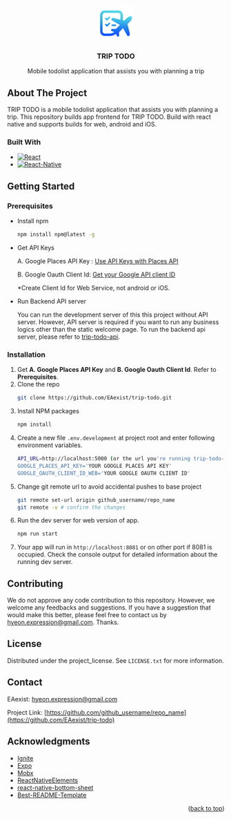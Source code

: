 <!-- Improved compatibility of back to top link: See: https://github.com/othneildrew/Best-README-Template/pull/73 -->
<a id="readme-top"></a>
<!--
*** Thanks for checking out the Best-README-Template. If you have a suggestion
*** that would make this better, please fork the repo and create a pull request
*** or simply open an issue with the tag "enhancement".
*** Don't forget to give the project a star!
*** Thanks again! Now go create something AMAZING! :D
-->



<!-- PROJECT SHIELDS -->
<!--
*** I'm using markdown "reference style" links for readability.
*** Reference links are enclosed in brackets [ ] instead of parentheses ( ).
*** See the bottom of this document for the declaration of the reference variables
*** for contributors-url, forks-url, etc. This is an optional, concise syntax you may use.
*** https://www.markdownguide.org/basic-syntax/#reference-style-links
-->


<!-- PROJECT LOGO -->
<br />
<div align="center">
  <a href="https://github.com/EAexist/trip-todo">
    <img src="assets/images/app/logo.png" alt="Logo" width="80" height="80">
  </a>

<h3 align="center">TRIP TODO</h3>

  <p align="center">
    Mobile todolist application that assists you with planning a trip 
  </p>
</div>



<!-- TABLE OF CONTENTS -->



<!-- ABOUT THE PROJECT -->
## About The Project

  TRIP TODO is a mobile todolist application that assists you with planning a trip. This repository builds app frontend for TRIP TODO. Build with react native and supports builds for web, android and iOS.
  


### Built With

* [![React][React.js]][React-url]
* [![React-Native][React-Native]][React-Native-url]
  


<!-- GETTING STARTED -->
## Getting Started

### Prerequisites

* Install npm
  ```sh
  npm install npm@latest -g
  ```
  
* Get API Keys
  
  A.  Google Places API Key : [Use API Keys with Places API](https://developers.google.com/maps/documentation/places/web-service/get-api-key?hl=ko)

  
  B.  Google Oauth Client Id: [Get your Google API client ID](https://developers.google.com/identity/oauth2/web/guides/get-google-api-clientid)

    *Create Client Id for Web Service, not android or iOS.

  
* Run Backend API server

  
  You can run the development server of this this project without API server. However, API server is required if you want to run any business logics other than the static welcome page. To run the backend api server, please refer to [trip-todo-api](https://github.com/EAexist/trip-todo-api).
  



### Installation

1. Get **A. Google Places API Key** and **B. Google Oauth Client Id**. Refer to **Prerequisites**.
2. Clone the repo
   ```sh
   git clone https://github.com/EAexist/trip-todo.git
   ```
4. Install NPM packages
   ```sh
   npm install
   ```
5. Create a new file `.env.development` at project root and enter following environment variables.
   ```sh
   API_URL=http://localhost:5000 (or the url you're running trip-todo-api server)
   GOOGLE_PLACES_API_KEY='YOUR GOOGLE PLACES API KEY'
   GOOGLE_OAUTH_CLIENT_ID_WEB='YOUR GOOGLE OAUTH CLIENT ID'
   ```
5. Change git remote url to avoid accidental pushes to base project
   ```sh
   git remote set-url origin github_username/repo_name
   git remote -v # confirm the changes
   ```
6. Run the dev server for web version of app. 
   ```sh
   npm run start
   ```
7. Your app will run in `http://localhost:8081` or on other port if 8081 is occupied. Check the console output for detailed information about the running dev server.  
   



<!-- CONTRIBUTING -->
## Contributing

We do not approve any code contribution to this repository. However, we welcome any feedbacks and suggestions. If you have a suggestion that would make this better, please feel free to contact us by hyeon.expression@gmail.com. Thanks.  




<!-- LICENSE -->
## License

Distributed under the project_license. See `LICENSE.txt` for more information.  




<!-- CONTACT -->
## Contact

EAexist: hyeon.expression@gmail.com


Project Link: [https://github.com/github_username/repo_name](https://github.com/EAexist/trip-todo)




<!-- ACKNOWLEDGMENTS -->
## Acknowledgments

* [Ignite](https://github.com/infinitered/ignite)
* [Expo](https://expo.dev/)
* [Mobx](https://mobx.js.org/README.html)
* [ReactNativeElements](https://reactnativeelements.com/)
* [react-native-bottom-sheet](https://github.com/gorhom/react-native-bottom-sheet)
* [Best-README-Template](https://github.com/EAexist/Best-README-Template)

<p align="right">(<a href="#readme-top">back to top</a>)</p>



<!-- MARKDOWN LINKS & IMAGES -->
<!-- https://www.markdownguide.org/basic-syntax/#reference-style-links -->
[contributors-shield]: https://img.shields.io/github/contributors/github_username/repo_name.svg?style=for-the-badge
[contributors-url]: https://github.com/github_username/repo_name/graphs/contributors
[forks-shield]: https://img.shields.io/github/forks/github_username/repo_name.svg?style=for-the-badge
[forks-url]: https://github.com/github_username/repo_name/network/members
[stars-shield]: https://img.shields.io/github/stars/github_username/repo_name.svg?style=for-the-badge
[stars-url]: https://github.com/github_username/repo_name/stargazers
[issues-shield]: https://img.shields.io/github/issues/github_username/repo_name.svg?style=for-the-badge
[issues-url]: https://github.com/github_username/repo_name/issues
[license-shield]: https://img.shields.io/github/license/github_username/repo_name.svg?style=for-the-badge
[license-url]: https://github.com/github_username/repo_name/blob/master/LICENSE.txt
[linkedin-shield]: https://img.shields.io/badge/-LinkedIn-black.svg?style=for-the-badge&logo=linkedin&colorB=555
[linkedin-url]: https://linkedin.com/in/linkedin_username
[product-screenshot]: images/screenshot.png
[Next.js]: https://img.shields.io/badge/next.js-000000?style=for-the-badge&logo=nextdotjs&logoColor=white
[Next-url]: https://nextjs.org/
[React.js]: https://img.shields.io/badge/React-20232A?style=for-the-badge&logo=react&logoColor=61DAFB
[React-url]: https://reactjs.org/
[React-Native]: https://img.shields.io/badge/React%20Native-20232A?style=for-the-badge&logo=react&logoColor=61DAFB
[React-Native-url]: https://reactnative.dev/
[Vue.js]: https://img.shields.io/badge/Vue.js-35495E?style=for-the-badge&logo=vuedotjs&logoColor=4FC08D
[Vue-url]: https://vuejs.org/
[Angular.io]: https://img.shields.io/badge/Angular-DD0031?style=for-the-badge&logo=angular&logoColor=white
[Angular-url]: https://angular.io/
[Svelte.dev]: https://img.shields.io/badge/Svelte-4A4A55?style=for-the-badge&logo=svelte&logoColor=FF3E00
[Svelte-url]: https://svelte.dev/
[Laravel.com]: https://img.shields.io/badge/Laravel-FF2D20?style=for-the-badge&logo=laravel&logoColor=white
[Laravel-url]: https://laravel.com
[Bootstrap.com]: https://img.shields.io/badge/Bootstrap-563D7C?style=for-the-badge&logo=bootstrap&logoColor=white
[Bootstrap-url]: https://getbootstrap.com
[JQuery.com]: https://img.shields.io/badge/jQuery-0769AD?style=for-the-badge&logo=jquery&logoColor=white
[JQuery-url]: https://jquery.com 

